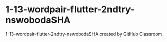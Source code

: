 # 1-13-wordpair-flutter-2ndtry-nswobodaSHA
1-13-wordpair-flutter-2ndtry-nswobodaSHA created by GitHub Classroom
